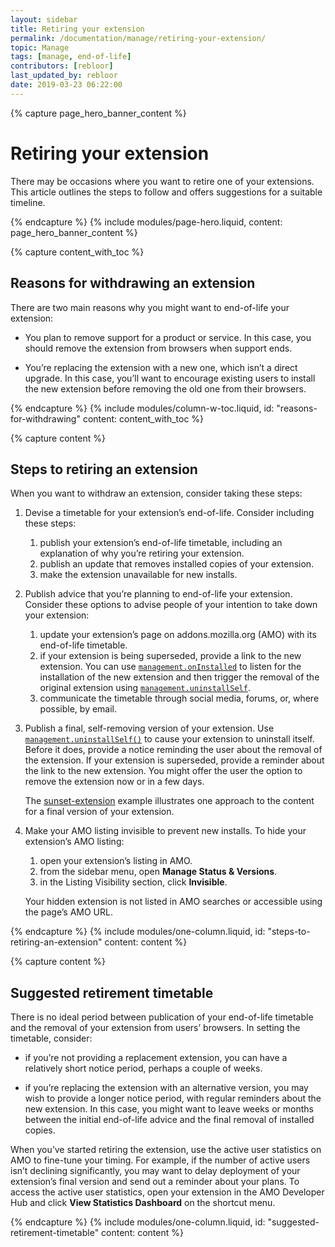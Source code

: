 ```yaml
---
layout: sidebar
title: Retiring your extension
permalink: /documentation/manage/retiring-your-extension/
topic: Manage
tags: [manage, end-of-life]
contributors: [rebloor]
last_updated_by: rebloor
date: 2019-03-23 06:22:00
---
```


<!-- Page Hero Banner -->

{% capture page_hero_banner_content %}

# Retiring your extension

There may be occasions where you want to retire one of your extensions. This article outlines the steps to follow and offers suggestions for a suitable timeline.

{% endcapture %}
{% include modules/page-hero.liquid,
	content: page_hero_banner_content
%}

<!-- END: Page Hero Banner -->

<!-- Content with Table of Contents Module -->

{% capture content_with_toc %}

## Reasons for withdrawing an extension

There are two main reasons why you might want to end-of-life your extension:

- You plan to remove support for a product or service. In this case, you should remove the extension from browsers when support ends.

- You’re replacing the extension with a new one, which isn’t a direct upgrade. In this case, you’ll want to encourage existing users to install the new extension before removing the old one from their browsers.

{% endcapture %}
{% include modules/column-w-toc.liquid,
  id: "reasons-for-withdrawing"
  content: content_with_toc
%}

<!-- END: Content with Table of Contents -->

<!-- Single Column Body Module -->

{% capture content %}

## Steps to retiring an extension

When you want to withdraw an extension, consider taking these steps:

1. Devise a timetable for your extension’s end-of-life. Consider including these steps:

   1. publish your extension’s end-of-life timetable, including an explanation of why you’re retiring your extension.
   2. publish an update that removes installed copies of your extension.
   3. make the extension unavailable for new installs.

2. Publish advice that you’re planning to end-of-life your extension. Consider these options to advise people of your intention to take down your extension:

   1. update your extension’s page on addons.mozilla.org (AMO) with its end-of-life timetable.
   2. if your extension is being superseded, provide a link to the new extension. You can use [`management.onInstalled`](https://developer.mozilla.org/docs/Mozilla/Add-ons/WebExtensions/API/management/onInstalled) to listen for the installation of the new extension and then trigger the removal of the original extension using [`management.uninstallSelf`](https://developer.mozilla.org/docs/Mozilla/Add-ons/WebExtensions/API/management/uninstallSelf).
   3. communicate the timetable through social media, forums, or, where possible, by email.

3. Publish a final, self-removing version of your extension. Use [`management.uninstallSelf()`](https://developer.mozilla.org/docs/Mozilla/Add-ons/WebExtensions/API/management/uninstallSelf) to cause your extension to uninstall itself. Before it does, provide a notice reminding the user about the removal of the extension. If your extension is superseded, provide a reminder about the link to the new extension. You might offer the user the option to remove the extension now or in a few days.

   The [sunset-extension](https://github.com/mozilla/sunset-extension) example illustrates one approach to the content for a final version of your extension.

4. Make your AMO listing invisible to prevent new installs. To hide your extension’s AMO listing:
   1. open your extension’s listing in AMO.
   2. from the sidebar menu, open **Manage Status & Versions**.
   3. in the Listing Visibility section, click **Invisible**.

   Your hidden extension is not listed in AMO searches or accessible using the page’s AMO URL.

{% endcapture %}
{% include modules/one-column.liquid,
  id: "steps-to-retiring-an-extension"
  content: content
%}

<!-- END: Single Column Body Module -->

<!-- Single Column Body Module -->

{% capture content %}

## Suggested retirement timetable

There is no ideal period between publication of your end-of-life timetable and the removal of your extension from users’ browsers. In setting the timetable, consider:

- if you’re not providing a replacement extension, you can have a relatively short notice period, perhaps a couple of weeks.

- if you’re replacing the extension with an alternative version, you may wish to provide a longer notice period, with regular reminders about the new extension. In this case, you might want to leave weeks or months between the initial end-of-life advice and the final removal of installed copies.

When you’ve started retiring the extension, use the active user statistics on AMO to fine-tune your timing. For example, if the number of active users isn’t declining significantly, you may want to delay deployment of your extension’s final version and send out a reminder about your plans. To access the active user statistics, open your extension in the AMO Developer Hub and click **View Statistics Dashboard** on the shortcut menu.

{% endcapture %}
{% include modules/one-column.liquid,
  id: "suggested-retirement-timetable"
  content: content
%}

<!-- END: Single Column Body Module -->


